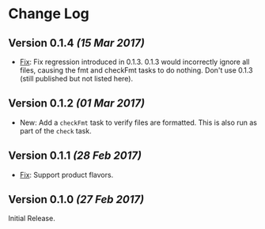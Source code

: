 Change Log
==========

Version 0.1.4 *(15 Mar 2017)*
-----------------------------

 * [Fix](https://github.com/f2prateek/gradle-android-javafmt-plugin/pull/13): Fix regression introduced in 0.1.3. 0.1.3 would incorrectly ignore all files, causing the fmt and checkFmt tasks to do nothing. Don't use 0.1.3 (still published but not listed here).



Version 0.1.2 *(01 Mar 2017)*
-----------------------------

 * New: Add a `checkFmt` task to verify files are formatted. This is also run as part of the `check` task.


Version 0.1.1 *(28 Feb 2017)*
----------------------------

 * [Fix](https://github.com/f2prateek/gradle-android-javafmt-plugin/pull/3): Support product flavors.


Version 0.1.0 *(27 Feb 2017)*
----------------------------

Initial Release.
